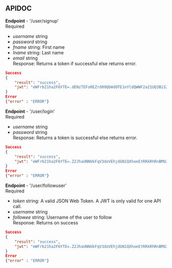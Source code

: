 ## APIDOC
**Endpoint** - '/user/signup'  
Required  
- *username* string
- *password* string
- *fname* string: First name
- *lname* string: Last name
- *email* string  
Response: Returns a token if successful else returns error.
```json
Success
{
    "result": "success",
    "jwt": "eWFrb21ha2F6YTE=.dENzTEFoREZrd09QbHdOTE1nYldQWWF2a21UQ3BiS2o=.N3JrYzVvZHlZNTBrMzJoU1ROWnpBdUxldmptLzFESytoUURqVmJZcWMvTT0="
}
Error
{"error" : "ERROR"}
```
  
**Endpoint** - '/user/login'  
Required  
- *username* string
- *password* string  
Response: Returns a token is successful else returns error. 
```json
Success
{
    "result": "success",
    "jwt": "eWFrb21ha2F6YTE=.Z2JhaUNNUkFqV3doVEhjdGN1QXhoeEtRRkRhRnBMU2o=.ekltc1hQa2JTdWdQc0luYSs2cUpIaTlJZ2tOQ2FpbFJJdE5SQ3ovQnR0UT0="
}
Error
{"error" : "ERROR"}
``` 
  
**Endpoint** - '/user/followuser'  
Required  
- *token* string: A valid JSON Web Token. A JWT is only valid for one API call.  
- *username* string
- *followee* string: Username of the user to follow  
Response: Returns  on success
```json
Success
{
    "result": "success",
    "jwt": "eWFrb21ha2F6YTE=.Z2JhaUNNUkFqV3doVEhjdGN1QXhoeEtRRkRhRnBMU2o=.ekltc1hQa2JTdWdQc0luYSs2cUpIaTlJZ2tOQ2FpbFJJdE5SQ3ovQnR0UT0="
}
Error
{"error" : "ERROR"}
```